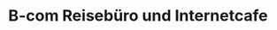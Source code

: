 ---
title: "B-com Reisebüro und Internetcafe"
url: /memmingen/b-com-reisebuero-und-internetcafe/
shop: Reisebüro
---
